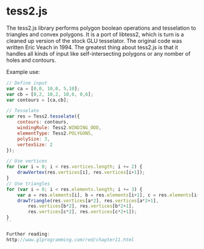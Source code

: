 tess2.js
========

The tess2.js library performs polygon boolean operations and tesselation to triangles and convex polygons. It is a port of libtess2, which is turn is a cleaned up version of the stock GLU tesselator. The original code was written Eric Veach in 1994. The greatest thing about tess2.js is that it handles all kinds of input like self-intersecting polygons or any nomber of holes and contours.

Example use:
```javascript
// Define input
var ca = [0,0, 10,0, 5,10];
var cb = [0,2, 10,2, 10,6, 0,6];
var contours = [ca,cb];

// Tesselate
var res = Tess2.tesselate({
	contours: contours,
	windingRule: Tess2.WINDING_ODD,
	elementType: Tess2.POLYGONS,
	polySize: 3,
	vertexSize: 2
});

// Use vertices
for (var i = 0; i < res.vertices.length; i += 2) {
	drawVertex(res.vertices[i], res.vertices[i+1]);
}
// Use triangles
for (var i = 0; i < res.elements.length; i += 3) {
	var a = res.elements[i], b = res.elements[i+1], c = res.elements[i+2];
	drawTriangle(res.vertices[a*2], res.vertices[a*2+1],
		res.vertices[b*2], res.vertices[b*2+1],
		res.vertices[c*2], res.vertices[c*2+1]);
}
``

Further reading:
http://www.glprogramming.com/red/chapter11.html